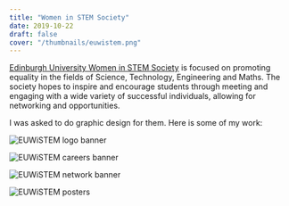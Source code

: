 ```yaml
---
title: "Women in STEM Society"
date: 2019-10-22
draft: false
cover: "/thumbnails/euwistem.png"
---
```


[Edinburgh University Women in STEM Society](https://www.euwistem.com/) is focused on promoting equality in the fields of Science, Technology, Engineering and Maths. The society hopes to inspire and encourage students through meeting and engaging with a wide variety of successful individuals, allowing for networking and opportunities.

I was asked to do graphic design for them. Here is some of my work:

![EUWiSTEM logo banner](/euwistem/banner.png)

![EUWiSTEM careers banner](/euwistem/careers.png)

![EUWiSTEM network banner](/euwistem/network.png)

![EUWiSTEM posters](/euwistem/posters.png)